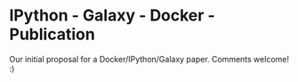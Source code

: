 IPython - Galaxy - Docker - Publication
=======================================

Our initial proposal for a Docker/IPython/Galaxy paper. Comments welcome! :)
